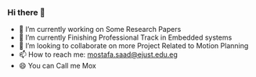 ### Hi there 👋
- 🔭 I’m currently working on Some Research Papers 
- 🌱 I’m currently Finishing Professional Track in Embedded systems 
- 👯 I’m looking to collaborate on more Project Related to Motion Planning 
- 📫 How to reach me: mostafa.saad@ejust.edu.eg
- 😄 You can Call me Mox 



<!--
**Mostafasaad1/Mostafasaad1** is a ✨ _special_ ✨ repository because its `README.md` (this file) appears on your GitHub profile.

Here are some ideas to get you started:

- 🔭 I’m currently working on ...
- 🌱 I’m currently learning ...
- 👯 I’m looking to collaborate on ...
- 🤔 I’m looking for help with ...
- 💬 Ask me about ...
- 📫 How to reach me: ...
- 😄 Pronouns: ...
- ⚡ Fun fact: ...
-->
